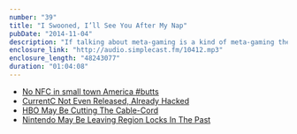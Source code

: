 ```yaml
---
number: "39"
title: "I Swooned, I’ll See You After My Nap"
pubDate: "2014-11-04"
description: "If talking about meta-gaming is a kind of meta-gaming then we're all meta-gamers now! CurrentC does us all a favor and proves that it's a joke prior to release, smalltowns are NFC poor, and region locked gaming is confirmed to be dumb."
enclosure_link: "http://audio.simplecast.fm/10412.mp3"
enclosure_length: "48243077"
duration: "01:04:08"
---
```

- [No NFC in small town America #butts](https://twitter.com/cmkraut/status/527252483392172034)
- [CurrentC Not Even Released, Already Hacked](http://www.businessinsider.com/currentc-hacked-2014-10)
- [HBO May Be Cutting The Cable-Cord](http://www.theverge.com/2014/10/15/6982281/hbo-go-no-cable-streaming-netflix-worst-nightmare)
- [Nintendo May Be Leaving Region Locks In The Past](http://www.nerdist.com/2014/11/gaming-daily-nintendo-may-be-leaving-region-locks-in-the-past/)
